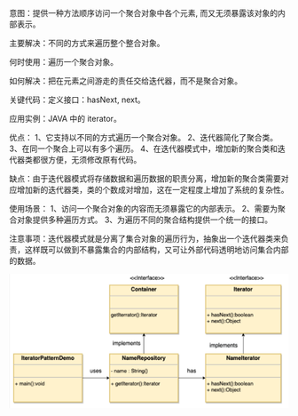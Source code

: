 意图：提供一种方法顺序访问一个聚合对象中各个元素, 而又无须暴露该对象的内部表示。

主要解决：不同的方式来遍历整个整合对象。

何时使用：遍历一个聚合对象。

如何解决：把在元素之间游走的责任交给迭代器，而不是聚合对象。

关键代码：定义接口：hasNext, next。

应用实例：JAVA 中的 iterator。

优点： 
1、它支持以不同的方式遍历一个聚合对象。 
2、迭代器简化了聚合类。 
3、在同一个聚合上可以有多个遍历。 
4、在迭代器模式中，增加新的聚合类和迭代器类都很方便，无须修改原有代码。

缺点：由于迭代器模式将存储数据和遍历数据的职责分离，增加新的聚合类需要对应增加新的迭代器类，类的个数成对增加，这在一定程度上增加了系统的复杂性。

使用场景： 
1、访问一个聚合对象的内容而无须暴露它的内部表示。 
2、需要为聚合对象提供多种遍历方式。 
3、为遍历不同的聚合结构提供一个统一的接口。

注意事项：迭代器模式就是分离了集合对象的遍历行为，抽象出一个迭代器类来负责，这样既可以做到不暴露集合的内部结构，又可让外部代码透明地访问集合内部的数据。

![iterator.png](..%2F..%2F..%2F..%2Fresources%2Fstatic%2Fimg%2Fiterator.png)